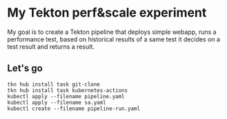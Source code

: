 # My Tekton perf&scale experiment

My goal is to create a Tekton pipeline that deploys simple webapp, runs a performance test, based on historical results of a same test it decides on a test result and returns a result.

## Let's go

    tkn hub install task git-clone
    tkn hub install task kubernetes-actions
    kubectl apply --filename pipeline.yaml
    kubectl apply --filename sa.yaml
    kubectl create --filename pipeline-run.yaml
